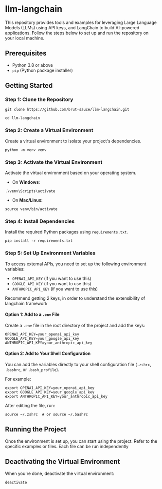 # llm-langchain

This repository provides tools and examples for leveraging Large Language Models (LLMs) using API keys, and LangChain to build AI-powered applications. Follow the steps below to set up and run the repository on your local machine.


## Prerequisites
- Python 3.8 or above
- `pip` (Python package installer)


## Getting Started

### Step 1: Clone the Repository
```
git clone https://github.com/brut-sauce/llm-langchain.git

cd llm-langchain
```

### Step 2: Create a Virtual Environment
Create a virtual environment to isolate your project's dependencies.
```
python -m venv venv
```

### Step 3: Activate the Virtual Environment
Activate the virtual environment based on your operating system.

- On **Windows**:
```
.\venv\Scripts\activate
```

- On **Mac/Linux**:
```
source venv/bin/activate
```

### Step 4: Install Dependencies
Install the required Python packages using `requirements.txt`.
```
pip install -r requirements.txt
```

### Step 5: Set Up Environment Variables
To access external APIs, you need to set up the following environment variables:

- `OPENAI_API_KEY` (if you want to use this)
- `GOOGLE_API_KEY` (if you want to use this)
- `ANTHROPIC_API_KEY` (if you want to use this)

Recommend getting 2 keys, in order to understand the extensibility of langchain framework

#### Option 1: Add to a `.env` File
Create a `.env` file in the root directory of the project and add the keys:
```
OPENAI_API_KEY=your_openai_api_key
GOOGLE_API_KEY=your_google_api_key
ANTHROPIC_API_KEY=your_anthropic_api_key
```

#### Option 2: Add to Your Shell Configuration
You can add the variables directly to your shell configuration file (`.zshrc`, `.bashrc`, or `.bash_profile`).

For example:
```
export OPENAI_API_KEY=your_openai_api_key
export GOOGLE_API_KEY=your_google_api_key
export ANTHROPIC_API_KEY=your_anthropic_api_key
```
After editing the file, run:
```
source ~/.zshrc  # or source ~/.bashrc
```

## Running the Project

Once the environment is set up, you can start using the project. Refer to the specific examples or files. Each file can be run independently


## Deactivating the Virtual Environment
When you're done, deactivate the virtual environment:
```
deactivate
```
